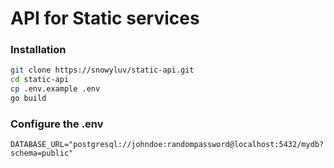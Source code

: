 # API for Static services

### Installation
```bash
git clone https://snowyluv/static-api.git 
cd static-api
cp .env.example .env
go build
```

### Configure the .env
```DATABASE_URL="postgresql://johndoe:randompassword@localhost:5432/mydb?schema=public"```
